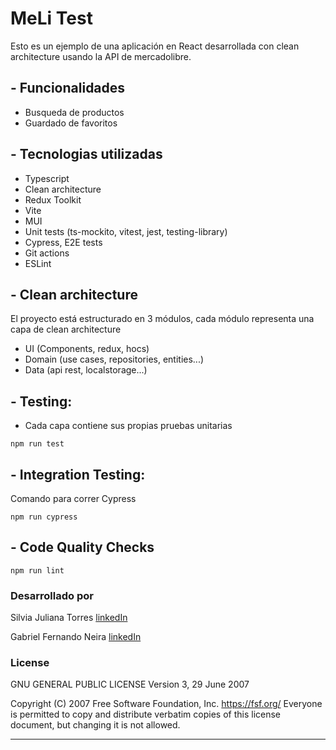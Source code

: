 # MeLi Test

Esto es un ejemplo de una aplicación en React desarrollada con clean architecture usando la API de mercadolibre.

## - Funcionalidades

- Busqueda de productos
- Guardado de favoritos

## - Tecnologias utilizadas

- Typescript
- Clean architecture
- Redux Toolkit
- Vite
- MUI
- Unit tests (ts-mockito, vitest, jest, testing-library)
- Cypress, E2E tests
- Git actions
- ESLint

## - Clean architecture

El proyecto está estructurado en 3 módulos, cada módulo representa una capa de clean architecture

- UI (Components, redux, hocs)
- Domain (use cases, repositories, entities...)
- Data (api rest, localstorage...)

## - Testing:

- Cada capa contiene sus propias pruebas unitarias

```
npm run test
```

## - Integration Testing:

Comando para correr Cypress

```
npm run cypress
```

## - Code Quality Checks

```
npm run lint
```

### Desarrollado por

Silvia Juliana Torres [linkedIn](https://www.linkedin.com/in/silvia-juliana-torres-gaona)

Gabriel Fernando Neira [linkedIn](https://www.linkedin.com/in/gabriel-fernando-neira-bermudez-419b2265)

### License

GNU GENERAL PUBLIC LICENSE
Version 3, 29 June 2007

Copyright (C) 2007 Free Software Foundation, Inc. <https://fsf.org/>
Everyone is permitted to copy and distribute verbatim copies
of this license document, but changing it is not allowed.

---
